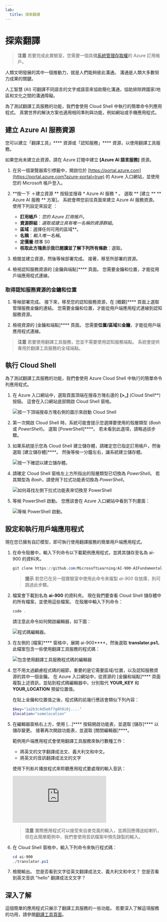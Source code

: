 ```yaml
---
lab:
  title: 探索翻譯
---
```


# 探索翻譯

> **注意** 若要完成此實驗室，您需要一個具備[系統管理存取權](https://azure.microsoft.com/free?azure-portal=true)的 Azure 訂用帳戶。

人類文明發展的其中一個推動力，就是人們能夠彼此溝通。 溝通是人類大多數努力成果的關鍵。

人工智慧 (AI) 可翻譯不同語言的文字或語音來協助簡化溝通，協助排除跨國家/地區和文化之間的溝通障礙。

為了測試翻譯工具服務的功能，我們會使用 Cloud Shell 中執行的簡單命令列應用程式。 真實世界的解決方案也適用相同準則與功能，例如網站或手機應用程式。

## 建立 Azure AI 服務資源

您可以建立「翻譯工具」**** 資源或「認知服務」**** 資源，以使用翻譯工具服務。

如果您尚未建立此資源，請在 Azure 訂閱中建立 **[Azure AI 語言服務]** 資源。

1. 在另一個瀏覽器索引標籤中，開啟位於 [https://portal.azure.com](https://portal.azure.com?azure-portal=true) 的 Azure 入口網站，並使用您的 Microsoft 帳戶登入。

1. **按一下 &#65291;建立資源 ** 按鈕並搜尋 * Azure AI 服務 * 。 選取 ** [建立 ** ** Azure AI 服務 ** 方案]。 系統會帶您前往頁面來建立 Azure AI 服務資源。 使用下列設定來設定  ：
    - **訂用帳戶**：*您的 Azure 訂用帳戶*。
    - **資源群組**：*選取或建立具有唯一名稱的資源群組*。
    - **區域**：選擇任何可用的區域**。
    - **名稱**：*輸入唯一名稱*。
    - **定價層**:標準 S0
    - **核取此方塊表示我已閱讀並了解下列所有條款**：選取。

1. 檢閱並建立資源，然後等候部署完成。 接著，移至所部署的資源。

1. 檢視認知服務資源的 [金鑰與端點]**** 頁面。 您需要金鑰和位置，才能從用戶端應用程式連線。

### 取得認知服務資源的金鑰和位置

1. 等候部署完成。 接下來，移至您的認知服務資源，在 [概觀]**** 頁面上選取管理服務金鑰的連結。 您需要金鑰和位置，才能從用戶端應用程式連線到認知服務資源。

1. 檢視資源的 [金鑰和端點]**** 頁面。 您需要**位置/區域**和**金鑰**，才能從用戶端應用程式連線。

> **注意** 若要使用翻譯工具服務，您並不需要使用認知服務端點。 系統會提供專用於翻譯工具服務的全域端點。 

## 執行 Cloud Shell

為了測試翻譯工具服務的功能，我們會使用 Azure Cloud Shell 中執行的簡單命令列應用程式。 

1. 在 Azure 入口網站中，選取頁面頂端在搜尋方塊右邊的 **[>_]** (Cloud Shell**) 按鈕。 這會在入口網站底部開啟 Cloud Shell 窗格。

    ![按一下頂端搜尋方塊右側的圖示來啟動 Cloud Shell](media/translate-text-and-speech/powershell-portal-guide-1.png)

1. 第一次開啟 Cloud Shell 時，系統可能會提示您選擇要使用的殼層類型 (*Bash* 或 *PowerShell*)。 選取 [PowerShell]****。 若未看到此選項，請略過該步驟。  

1. 如果系統提示您為 Cloud Shell 建立儲存體，請確定您已指定訂用帳戶，然後選取 [建立儲存體]****。 然後等候一分鐘左右，讓系統建立儲存體。

    ![按一下確認以建立儲存體。](media/translate-text-and-speech/powershell-portal-guide-2.png)

1. 請確定 Cloud Shell 窗格左上方所指出的殼層類型已切換為 *PowerShell*。 若其類型為 *Bash*，請使用下拉式功能表切換為 *PowerShell*。 

    ![如何尋找左側下拉式功能表來切換至 PowerShell](media/translate-text-and-speech/powershell-portal-guide-3.png) 

1. 等候 PowerShell 啟動。 您應該會在 Azure 入口網站中看到下列畫面：  

    ![等候 PowerShell 啟動。](media/translate-text-and-speech/powershell-prompt.png)

## 設定和執行用戶端應用程式

現在您已擁有自訂模型，即可執行使用翻譯服務的簡單用戶端應用程式。

1. 在命令殼層中，輸入下列命令以下載範例應用程式，並將其儲存至名為 ai-900 的資料夾。

    ```PowerShell
    git clone https://github.com/MicrosoftLearning/AI-900-AIFundamentals ai-900
    ```

    >**提示** 若您已在另一個實驗室中使用此命令來複製 *ai-900* 存放庫，則可跳過此步驟。

1. 檔案會下載到名為 **ai-900** 的資料夾。 現在我們要查看 Cloud Shell 儲存體中的所有檔案，並使用這些檔案。 在殼層中輸入下列命令： 

     ```PowerShell
    code .
    ```

    請注意此命令如何開啟編輯器，如下圖： 

    ![程式碼編輯器。](media/translate-text-and-speech/powershell-portal-guide-4.png)

1. 在左側的 [檔案]**** 窗格中，展開 ai-900****，然後選取 **translator.ps1**。 此檔案包含一些使用翻譯工具服務的程式碼：

    ![包含使用翻譯工具服務程式碼的編輯器](media/translate-text-and-speech/translate-code.png)

1. 您不用太過顧慮程式碼的細節，重要的是它需要區域/位置，以及認知服務資源的其中一個金鑰。 在 Azure 入口網站中，從資源的 [金鑰和端點]**** 頁面複製上述資訊，並貼到程式碼編輯器中，分別取代 **YOUR_KEY** 和 **YOUR_LOCATION** 預留位置值。

    在貼上金鑰和位置值之後，程式碼的前幾行應該會類似下列內容：

    ```PowerShell
    $key="1a2b3c4d5e6f7g8h9i0j...."
    $location="somelocation"
    ```

1. 在編輯器窗格右上方，使用 [...]**** 按鈕開啟功能表，並選取 [儲存]**** 以儲存變更。 接著再次開啟功能表，並選取 [關閉編輯器]****。

    範例用戶端應用程式會使用翻譯工具服務來執行數種工作：
    - 將英文的文字翻譯成法文、義大利文和中文。
    - 將英文的音訊翻譯成法文的文字

    使用下列影片播放程式來聆聽應用程式要處理的輸入音訊：

    <div class="embeddedvideo"><iframe src="https://www.microsoft.com/videoplayer/embed/RWORN0" frameborder="0" allowfullscreen="true" data-linktype="external"></iframe></div>


    > **注意** 實際應用程式可以接受來自麥克風的輸入，並將回應傳送給喇叭，但在此簡單範例中，我們會使用音訊檔案中預先錄製的輸入。

1. 在 Cloud Shell 窗格中，輸入下列命令來執行程式碼：

    ```PowerShell
    cd ai-900
    ./translator.ps1
    ```

1. 檢閱輸出。 您是否看到文字從英文翻譯成法文、義大利文和中文？  您是否看到英文音訊 "hello" 翻譯成法文文字？

## 深入了解

這個簡單的應用程式只展示了翻譯工具服務的一些功能。 若要深入了解這項服務的功用，請參閱[翻譯工具頁面](https://docs.microsoft.com/azure/cognitive-services/translator/translator-overview)。